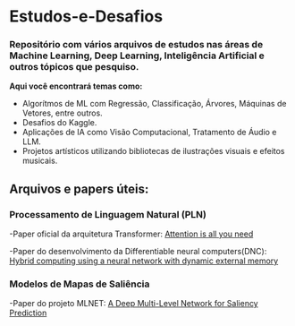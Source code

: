 # Estudos-e-Desafios

### Repositório com vários arquivos de estudos nas áreas de Machine Learning, Deep Learning, Inteligência Artificial e outros tópicos que pesquiso. 

**Aqui você encontrará temas como:**

- Algorítmos de ML com Regressão, Classificação, Árvores, Máquinas de Vetores, entre outros.
- Desafios do Kaggle.
- Aplicações de IA como Visão Computacional, Tratamento de Áudio e LLM.
- Projetos artísticos utilizando bibliotecas de ilustrações visuais e efeitos musicais.
  
## Arquivos e papers úteis:

### Processamento de Linguagem Natural (PLN)
-Paper oficial da arquitetura Transformer: [Attention is all you need](https://proceedings.neurips.cc/paper_files/paper/2017/file/3f5ee243547dee91fbd053c1c4a845aa-Paper.pdf)

-Paper do desenvolvimento da Differentiable neural computers(DNC): [Hybrid computing using a neural network with dynamic external memory](https://www.nature.com/articles/nature20101)

### Modelos de Mapas de Saliência
-Paper do projeto MLNET: [A Deep Multi-Level Network for Saliency Prediction](https://arxiv.org/pdf/1609.01064)
